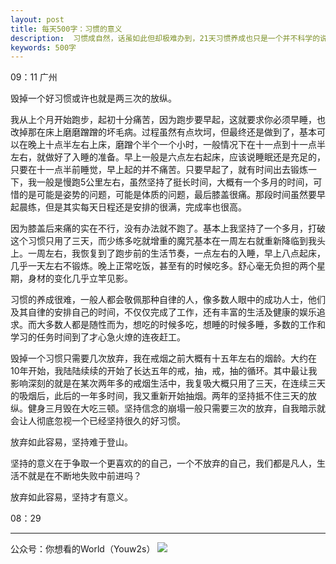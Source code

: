 ```yaml
---
layout: post
title: 每天500字：习惯的意义
description:  习惯成自然，话虽如此但却极难办到，21天习惯养成也只是一个并不科学的说法而已。
keywords: 500字
---
```


09：11 广州

毁掉一个好习惯或许也就是两三次的放纵。

我从上个月开始跑步，起初十分痛苦，因为跑步要早起，这就要求你必须早睡，也改掉那在床上磨磨蹭蹭的坏毛病。过程虽然有点坎坷，但最终还是做到了，基本可以在晚上十点半左右上床，磨蹭个半个一个小时，一般情况下在十一点到十一点半左右，就做好了入睡的准备。早上一般是六点左右起床，应该说睡眠还是充足的，只要在十一点半前睡觉，早上起的并不痛苦。只要早起了，就有时间出去锻炼一下，我一般是慢跑5公里左右，虽然坚持了挺长时间，大概有一个多月的时间，可惜的是可能是姿势的问题，可能是体质的问题，最后膝盖很痛。那段时间虽然要早起晨练，但是其实每天日程还是安排的很满，完成率也很高。

因为膝盖后来痛的实在不行，没有办法就不跑了。基本上我坚持了一个多月，打破这个习惯只用了三天，而少练多吃就增重的魔咒基本在一周左右就重新降临到我头上。一周左右，我恢复到了跑步前的生活节奏，一点左右的入睡，早上八点起床，几乎一天左右不锻炼。晚上正常吃饭，甚至有的时候吃多。舒心毫无负担的两个星期，身材的变化几乎立竿见影。

习惯的养成很难，一般人都会敬佩那种自律的人，像多数人眼中的成功人士，他们及其自律的安排自己的时间，不仅仅完成了工作，还有丰富的生活及健康的娱乐追求。而大多数人都是随性而为，想吃的时候多吃，想睡的时候多睡，多数的工作和学习的任务时间到了才心急火燎的连夜赶工。

毁掉一个习惯只需要几次放弃，我在戒烟之前大概有十五年左右的烟龄。大约在10年开始，我陆陆续续的开始了长达五年的戒，抽，戒，抽的循环。其中最让我影响深刻的就是在某次两年多的戒烟生活中，我复吸大概只用了三天，在连续三天的吸烟后，此后的一年多时间，我又重新开始抽烟。两年的坚持抵不住三天的放纵。健身三月毁在大吃三顿。坚持信念的崩塌一般只需要三次的放弃，自我暗示就会让人彻底忽视一个已经坚持很久的好习惯。

放弃如此容易，坚持难于登山。

坚持的意义在于争取一个更喜欢的的自己，一个不放弃的自己，我们都是凡人，生活不就是在不断地失败中前进吗？

放弃如此容易，坚持才有意义。

08：29

---- 
公众号：你想看的World（Youw2s）
![][image-1]

[image-1]:	http://upload-images.jianshu.io/upload_images/3342594-dca1f89eba3e50ca.jpg?imageMogr2/auto-orient/strip%7CimageView2/2/w/1240